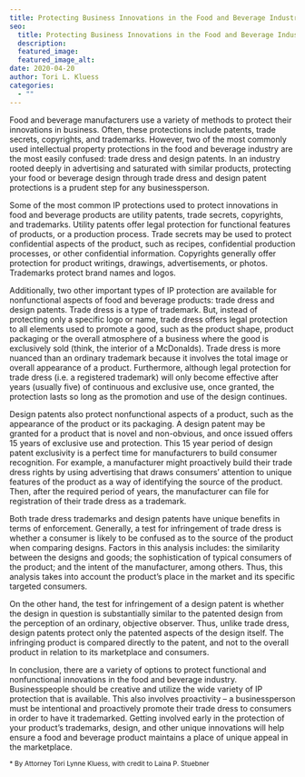 ```yaml
---
title: Protecting Business Innovations in the Food and Beverage Industry
seo:
  title: Protecting Business Innovations in the Food and Beverage Industry
  description: 
  featured_image: 
  featured_image_alt: 
date: 2020-04-20
author: Tori L. Kluess
categories:
  - ""
---
```


Food and beverage manufacturers use a variety of methods to protect their innovations in business. Often, these protections include patents, trade secrets, copyrights, and trademarks. However, two of the most commonly used intellectual property protections in the food and beverage industry are the most easily confused: trade dress and design patents. In an industry rooted deeply in advertising and saturated with similar products, protecting your food or beverage design through trade dress and design patent protections is a prudent step for any businessperson.

Some of the most common IP protections used to protect innovations in food and beverage products are utility patents, trade secrets, copyrights, and trademarks. Utility patents offer legal protection for functional features of products, or a production process. Trade secrets may be used to protect confidential aspects of the product, such as recipes, confidential production processes, or other confidential information. Copyrights generally offer protection for product writings, drawings, advertisements, or photos. Trademarks protect brand names and logos.

Additionally, two other important types of IP protection are available for nonfunctional aspects of food and beverage products: trade dress and design patents. Trade dress is a type of trademark. But, instead of protecting only a specific logo or name, trade dress offers legal protection to all elements used to promote a good, such as the product shape, product packaging or the overall atmosphere of a business where the good is exclusively sold (think, the interior of a McDonalds). Trade dress is more nuanced than an ordinary trademark because it involves the total image or overall appearance of a product. Furthermore, although legal protection for trade dress (i.e. a registered trademark) will only become effective after years (usually five) of continuous and exclusive use, once granted, the protection lasts so long as the promotion and use of the design continues.

Design patents also protect nonfunctional aspects of a product, such as the appearance of the product or its packaging. A design patent may be granted for a product that is novel and non-obvious, and once issued offers 15 years of exclusive use and protection. This 15 year period of design patent exclusivity is a perfect time for manufacturers to build consumer recognition. For example, a manufacturer might proactively build their trade dress rights by using advertising that draws consumers’ attention to unique features of the product as a way of identifying the source of the product. Then, after the required period of years, the manufacturer can file for registration of their trade dress as a trademark.

Both trade dress trademarks and design patents have unique benefits in terms of enforcement. Generally, a test for infringement of trade dress is whether a consumer is likely to be confused as to the source of the product when comparing designs. Factors in this analysis includes: the similarity between the designs and goods; the sophistication of typical consumers of the product; and the intent of the manufacturer, among others. Thus, this analysis takes into account the product’s place in the market and its specific targeted consumers.

On the other hand, the test for infringement of a design patent is whether the design in question is substantially similar to the patented design from the perception of an ordinary, objective observer. Thus, unlike trade dress, design patents protect only the patented aspects of the design itself. The infringing product is compared directly to the patent, and not to the overall product in relation to its marketplace and consumers.

In conclusion, there are a variety of options to protect functional and nonfunctional innovations in the food and beverage industry. Businesspeople should be creative and utilize the wide variety of IP protection that is available. This also involves proactivity – a businessperson must be intentional and proactively promote their trade dress to consumers in order to have it trademarked. Getting involved early in the protection of your product’s trademarks, design, and other unique innovations will help ensure a food and beverage product maintains a place of unique appeal in the marketplace.  

<small>* By Attorney Tori Lynne Kluess, with credit to Laina P. Stuebner</small>